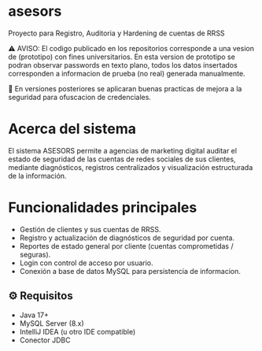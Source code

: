 # asesors
Proyecto para Registro, Auditoria y Hardening de cuentas de RRSS

⚠️ AVISO: El codigo publicado en los repositorios corresponde a una vesion de (prototipo) con fines universitarios.
En esta version de prototipo se podran observar passwords en texto plano, todos los datos insertados corresponden a informacion de prueba (no real) generada manualmente.

​🎯 En versiones posteriores se aplicaran buenas practicas de mejora a la seguridad para ofuscacion de credenciales.       


# Acerca del sistema 
El sistema ASESORS permite a agencias de marketing digital auditar el estado de seguridad de las cuentas de redes sociales de sus clientes, mediante diagnósticos, registros centralizados y visualización estructurada de la información.

# Funcionalidades principales

- Gestión de clientes y sus cuentas de RRSS.
- Registro y actualización de diagnósticos de seguridad por cuenta.
- Reportes de estado general por cliente (cuentas comprometidas / seguras).
- Login con control de acceso por usuario.
- Conexión a base de datos MySQL para persistencia de informacion.

## ⚙️ Requisitos

- Java 17+
- MySQL Server (8.x)
- IntelliJ IDEA (u otro IDE compatible)
- Conector JDBC